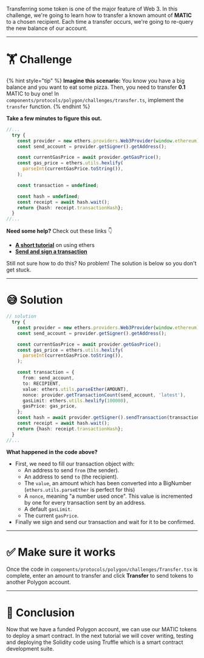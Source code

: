 Transferring some token is one of the major feature of Web 3. In this challenge, we're going to learn how to transfer a known amount of **MATIC** to a chosen recipient. Each time a transfer occurs, we're going to re-query the new balance of our account.

---

# 🏋️ Challenge

{% hint style="tip" %}
**Imagine this scenario:** You know you have a big balance and you want to eat some pizza. Then, you need to transfer **0.1** MATIC to buy one! In `components/protocols/polygon/challenges/transfer.ts`, implement the `transfer` function.
{% endhint %}

**Take a few minutes to figure this out.**

```typescript
//...
  try {
    const provider = new ethers.providers.Web3Provider(window.ethereum);
    const send_account = provider.getSigner().getAddress();

    const currentGasPrice = await provider.getGasPrice();
    const gas_price = ethers.utils.hexlify(
      parseInt(currentGasPrice.toString()),
    );

    const transaction = undefined;

    const hash = undefined;
    const receipt = await hash.wait();
    return {hash: receipt.transactionHash};
  }
//...
```

**Need some help?** Check out these links 👇

- [**A short tutorial**](https://ethereum.org/en/developers/tutorials/send-token-etherjs/) on using ethers
- [**Send and sign a transaction**](https://docs.ethers.io/v5/api/signer/#Signer-sendTransaction)

Still not sure how to do this? No problem! The solution is below so you don't get stuck.

---

# 😅 Solution

```typescript
// solution
  try {
    const provider = new ethers.providers.Web3Provider(window.ethereum);
    const send_account = provider.getSigner().getAddress();

    const currentGasPrice = await provider.getGasPrice();
    const gas_price = ethers.utils.hexlify(
      parseInt(currentGasPrice.toString()),
    );

    const transaction = {
      from: send_account,
      to: RECIPIENT,
      value: ethers.utils.parseEther(AMOUNT),
      nonce: provider.getTransactionCount(send_account, 'latest'),
      gasLimit: ethers.utils.hexlify(100000),
      gasPrice: gas_price,
    };
    const hash = await provider.getSigner().sendTransaction(transaction);
    const receipt = await hash.wait();
    return {hash: receipt.transactionHash};
  }
//...
```

**What happened in the code above?**

- First, we need to fill our transaction object with:
  - An address to send `from` (the sender).
  - An address to send `to` (the recipient).
  - The `value`, an amount which has been converted into a BigNumber (`ethers.utils.parseEther` is perfect for this)
  - A `nonce`, meaning "a number used once". This value is incremented by one for every transaction sent by an address.
  - A default `gasLimit`.
  - The current `gasPrice`.
- Finally we sign and send our transaction and wait for it to be confirmed.

---

# ✅ Make sure it works

Once the code in `components/protocols/polygon/challenges/Transfer.tsx` is complete, enter an amount to transfer and click **Transfer** to send tokens to another Polygon account.

---

# 🏁 Conclusion

Now that we have a funded Polygon account, we can use our MATIC tokens to deploy a smart contract. In the next tutorial we will cover writing, testing and deploying the Solidity code using Truffle which is a smart contract development suite.
